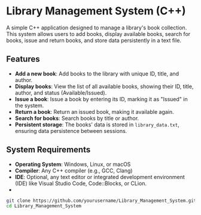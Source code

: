 # **Library Management System (C++)**

A simple C++ application designed to manage a library's book collection. This system allows users to add books, display available books, search for books, issue and return books, and store data persistently in a text file.

## **Features**

- **Add a new book**: Add books to the library with unique ID, title, and author.
- **Display books**: View the list of all available books, showing their ID, title, author, and status (Available/Issued).
- **Issue a book**: Issue a book by entering its ID, marking it as "Issued" in the system.
- **Return a book**: Return an issued book, making it available again.
- **Search for books**: Search books by title or author.
- **Persistent storage**: The books' data is stored in `library_data.txt`, ensuring data persistence between sessions.

## **System Requirements**

- **Operating System**: Windows, Linux, or macOS
- **Compiler**: Any C++ compiler (e.g., GCC, Clang)
- **IDE**: Optional, any text editor or integrated development environment (IDE) like Visual Studio Code, Code::Blocks, or CLion.
- 
```bash
git clone https://github.com/yourusername/Library_Management_System.git
cd Library_Management_System


